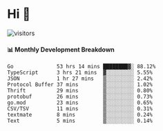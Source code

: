 # Hi 👋
 
![visitors](https://visitor-badge.glitch.me/badge?page_id=sorcererxw.sorcererx)

#### 📊 Monthly Development Breakdown

<!--START_SECTION:waka-->
```text
Go              53 hrs 14 mins ████████▓░ 88.12%
TypeScript      3 hrs 21 mins  ▓░░░░░░░░░ 5.55%
JSON            1 hr 27 mins   ▒░░░░░░░░░ 2.42%
Protocol Buffer 37 mins        ▒░░░░░░░░░ 1.02%
Thrift          29 mins        ▒░░░░░░░░░ 0.80%
protobuf        26 mins        ▒░░░░░░░░░ 0.73%
go.mod          23 mins        ▒░░░░░░░░░ 0.65%
CSV/TSV         11 mins        ▒░░░░░░░░░ 0.31%
textmate        8 mins         ▒░░░░░░░░░ 0.24%
Text            5 mins         ▒░░░░░░░░░ 0.14%
```
<!--END_SECTION:waka-->
